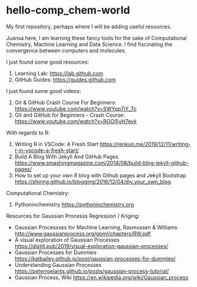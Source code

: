 # hello-comp_chem-world
My first repository, perhaps where I will be adding useful resources.

Juansa here, I am learning these fancy tools for the sake of Computational Chemistry, Machine Learning and Data Science.
I find fiscinating the convergence between computers and molecules.

I just found some good resources:
1. Learning Lab: https://lab.github.com
2. GitHub Guides: https://guides.github.com

I just found some good videos:
1. Git & GitHub Crash Course For Beginners: https://www.youtube.com/watch?v=SWYqp7iY_Tc
2. Git and GitHub for Beginners - Crash Course: https://www.youtube.com/watch?v=RGOj5yH7evk

With regards to R:
1. Writing R in VSCode: A Fresh Start https://renkun.me/2019/12/11/writing-r-in-vscode-a-fresh-start/
2. Build A Blog With Jekyll And GitHub Pages https://www.smashingmagazine.com/2014/08/build-blog-jekyll-github-pages/
3. How to set up your own R blog with Github pages and Jekyll Bootstrap https://shiring.github.io/blogging/2016/12/04/diy_your_own_blog

Computational Chemistry:
1. Pythoninchemistry https://pythoninchemistry.org


Resources for Gaussian Processs Regression / Kriging:
- Gaussian Processses for Machine Learning, Rasmussen & Williams http://www.gaussianprocess.org/gpml/chapters/RW.pdf
- A visual exploration of Gaussian Processes https://distill.pub/2019/visual-exploration-gaussian-processes/
- Gaussian Processes for Dummies https://katbailey.github.io/post/gaussian-processes-for-dummies/
- Understanding Gaussian Processes https://peterroelants.github.io/posts/gaussian-process-tutorial/
- Gaussian Process, Wiki https://en.wikipedia.org/wiki/Gaussian_process
